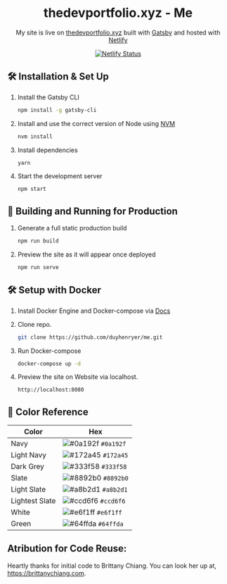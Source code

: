 <h1 align="center">
  thedevportfolio.xyz - Me
</h1>
<p align="center">
  My site is live on <a href="https://thedevportfolio.xyz" target="_blank">thedevportfolio.xyz</a> built with <a href="https://www.gatsbyjs.org/" target="_blank">Gatsby</a> and hosted with <a href="https://www.netlify.com/" target="_blank">Netlify</a>
</p>
<p align="center">
  <a href="https://app.netlify.com/sites/moew/deploys" target="_blank">
    <img src="https://api.netlify.com/api/v1/badges/30ccbc5e-d09a-420a-a724-913703a3547a/deploy-status" alt="Netlify Status" />
  </a>
</p>

## 🛠 Installation & Set Up

1. Install the Gatsby CLI

   ```sh
   npm install -g gatsby-cli
   ```

2. Install and use the correct version of Node using [NVM](https://github.com/nvm-sh/nvm)

   ```sh
   nvm install
   ```

3. Install dependencies

   ```sh
   yarn
   ```

4. Start the development server

   ```sh
   npm start
   ```

## 🚀 Building and Running for Production

1. Generate a full static production build

   ```sh
   npm run build
   ```

1. Preview the site as it will appear once deployed

   ```sh
   npm run serve
   ```

## 🛠 Setup with Docker

1. Install Docker Engine and Docker-compose via [Docs](https://docs.docker.com/engine/install/)

2. Clone repo.
   
   ```sh
   git clone https://github.com/duyhenryer/me.git
   ```
3. Run Docker-compose

   ```sh
   docker-compose up -d
   ```
4. Preview the site on Website via localhost.

   ```sh
   http://localhost:8080
   ```

## 🎨 Color Reference

| Color          | Hex                                                                |
| -------------- | ------------------------------------------------------------------ |
| Navy           | ![#0a192f](https://via.placeholder.com/10/0a192f?text=+) `#0a192f` |
| Light Navy     | ![#172a45](https://via.placeholder.com/10/0a192f?text=+) `#172a45` |
| Dark Grey      | ![#333f58](https://via.placeholder.com/10/333f58?text=+) `#333f58` |
| Slate          | ![#8892b0](https://via.placeholder.com/10/8892b0?text=+) `#8892b0` |
| Light Slate    | ![#a8b2d1](https://via.placeholder.com/10/a8b2d1?text=+) `#a8b2d1` |
| Lightest Slate | ![#ccd6f6](https://via.placeholder.com/10/ccd6f6?text=+) `#ccd6f6` |
| White          | ![#e6f1ff](https://via.placeholder.com/10/e6f1ff?text=+) `#e6f1ff` |
| Green          | ![#64ffda](https://via.placeholder.com/10/64ffda?text=+) `#64ffda` |

## Atribution for Code Reuse:

Heartly thanks for initial code to Brittany Chiang. You can look her up at, https://brittanychiang.com.
